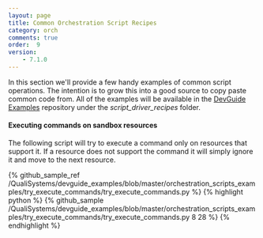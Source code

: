 ```yaml
---
layout: page
title: Common Orchestration Script Recipes
category: orch
comments: true
order:  9
version:
    - 7.1.0
---
```


In this section we'll provide a few handy examples of common script operations.
The intention is to grow this into a good source to copy paste common code from.
All of the examples will be available in the
[DevGuide Examples](https://github.com/QualiSystems/devguide_examples) repository
under the _script_driver_recipes_ folder.

#### Executing commands on sandbox resources

The following script will try to execute a command only on resources that support it.
If a resource does not support the command it will simply ignore it and move to the next
resource.

{% github_sample_ref /QualiSystems/devguide_examples/blob/master/orchestration_scripts_examples/try_execute_commands/try_execute_commands.py %}
{% highlight python %}
{% github_sample /QualiSystems/devguide_examples/blob/master/orchestration_scripts_examples/try_execute_commands/try_execute_commands.py 8 28 %}
{% endhighlight %}
